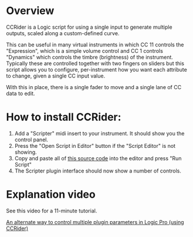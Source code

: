 # Overview

CCRider is a Logic script for using a single input to generate multiple outputs, scaled along a custom-defined curve.

This can be useful in many virtual instruments in which CC 11 controls the "Expression", which is a simple volume control and CC 1 controls "Dynamics" which controls the timbre (brightness) of the instrument. Typically these are controlled together with two fingers on sliders but this script allows you to configure, per-instrument how you want each attribute to change, given a single CC input value.

With this in place, there is a single fader to move and a single lane of CC data to edit.

# How to install CCRider:

1. Add a "Scripter" midi insert to your instrument. It should show you the control panel.
2. Press the "Open Script in Editor" button if the "Script Editor" is not showing.
3. Copy and paste all of [this source code](./CCRider.js) into the editor and press "Run Script"
4. The Scripter plugin interface should now show a number of controls.

# Explanation video

See this video for a 11-minute tutorial.

[An alternate way to control multiple plugin parameters in Logic Pro (using CCRider)](https://youtu.be/cnaiPunGN8k)
